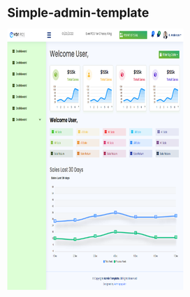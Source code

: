 # Simple-admin-template
<!----------------Add template Logo ------------------------->
<img src = "logo.png" height="600" width="80%"/>
